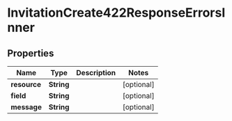 

# InvitationCreate422ResponseErrorsInner

## Properties

Name | Type | Description | Notes
------------ | ------------- | ------------- | -------------
**resource** | **String** |  |  [optional]
**field** | **String** |  |  [optional]
**message** | **String** |  |  [optional]



